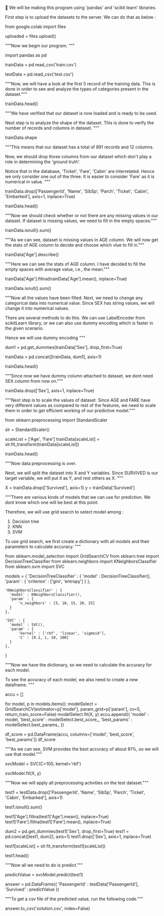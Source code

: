 💢 We will be making this program using 'pandas' and 'scikit learn' libraries.

First step is to upload the datasets to the server.
We can do that as below :

   from google.colab import files

   uploaded = files.upload()

"""Now we begin our program. """

import pandas as pd


trainData = pd.read_csv('train.csv')

testData = pd.read_csv('test.csv')

"""Now, we will have a look at the first 5 record of the training data. This is done in order to see and analyze the types of categories present in the dataset."""

trainData.head()

"""We have verified that our dataset is now loaded and is ready to be used.

Next step is to analyze the shape of the dataset. This is done to verify the number of records and columns in dataset.
"""

trainData.shape

"""This means that our dataset has a total of 891 records and 12 columns.

Now, we should drop those columns from our dataset which don't play a role in determining the 'ground truth'.

Notice that in the database, 'Ticket', 'Fare', 'Cabin' are interrelated. Hence we only consider one out of the three. It is easier to consider 'Fare' as it is numerical in value.
"""

trainData.drop(['PassengerId', 'Name', 'SibSp', 'Parch', 'Ticket', 'Cabin', 'Embarked'], axis=1, inplace=True)

trainData.head()

"""Now we should check whether or not there are any missing values in our dataset. If dataset is missing values, we need to fill in the empty spaces."""

trainData.isnull().sum()

"""As we can see, dataset is missing values in AGE column. We will now get the stats of AGE column to decide and choose which vlue to fill in."""

trainData['Age'].describe()

"""Here we can see the stats of AGE column. I have decided to fill the empty spaces with average value, i.e., the mean."""

trainData['Age'].fillna(trainData['Age'].mean(), inplace=True)

trainData.isnull().sum()

"""Now all the values have been filled. Next, we need to change any categorical data into numerical value. Since SEX has string values, we will change it into numerical values.

There are several methods to do this. We can use LabelEncoder from scikitLearn library, or we can also use dummy encoding which is faster in the given scenario.

Hence we will use dummy encoding
"""

dum1 = pd.get_dummies(trainData['Sex'], drop_first=True)

trainData = pd.concat([trainData, dum1], axis=1)

trainData.head()

"""Since now we have dummy column attached to dataset, we dont need SEX column from now on."""

trainData.drop(['Sex'], axis=1, inplace=True)

"""Next step is to scale the values of dataset. Since AGE and FARE have very different values as compared to rest of the features, we need to scale them in order to get efficient working of our predictive model."""

from sklearn.preprocessing import StandardScaler

slr = StandardScaler()

scaleList = ['Age', 'Fare']
trainData[scaleList] = slr.fit_transform(trainData[scaleList])

trainData.head()

"""Now data preprocessing is over. 

Next, we will split the dataset into X and Y variables.
Since SURVIVED is our target variable, we will put it as Y, and rest others as X.
"""

X = trainData.drop(['Survived'], axis=1)
y = trainData['Survived']

"""There are various kinds of models that we can use for prediction. We dont know which one will be best at this point.

Therefore, we will use grid search to select model among : 
1) Decision tree
2) KNN
3) SVM

To use grid search, we first create a dictionary with all models and their parameters to calculate accuracy.
"""

from sklearn.model_selection import GridSearchCV
from sklearn.tree import DecisionTreeClassifier
from sklearn.neighbors import KNeighborsClassifier
from sklearn.svm import SVC

models = {
    'DecisionTreeClassifier' : {
      'model' : DecisionTreeClassifier(),
      'param' : {
          'criterion' : ['gini', 'entropy']
      }
    },

    'KNeighborsClassifier' : {
      'model' : KNeighborsClassifier(),
      'param' : {
          'n_neighbors' : [5, 10, 15, 20, 25]
      }
    },

    'SVC' : {
      'model' : SVC(),
      'param' : {
          'kernel' : ['rbf', 'linear', 'sigmoid'],
          'C' : [0.1, 1, 10, 100]
      }
    },
}

"""Now we have the dictionary, so we need to calculate the accuracy for each model.

To see the accuracy of each model, we also need to create a new dataframe.
"""

accu = []

for model, p in models.items():
  modelSelect = GridSearchCV(estimator=p['model'], param_grid=p['param'], cv=5, return_train_score=False)
  modelSelect.fit(X, y)
  accu.append({
      'model' : model,
      'best_score' : modelSelect.best_score_,
      'best_params' : modelSelect.best_params_
  })

df_score = pd.DataFrame(accu, columns=['model', 'best_score', 'best_params'])
df_score

"""As we can see, SVM provides the best accuracy of about 81%, so we will use that model."""

svcModel = SVC(C=100, kernel='rbf')

svcModel.fit(X, y)

"""Now we will apply all preprocessing activities on the test dataset."""

test1 = testData.drop(['PassengerId', 'Name', 'SibSp', 'Parch', 'Ticket', 'Cabin', 'Embarked'], axis=1)

test1.isnull().sum()

test1['Age'].fillna(test1['Age'].mean(), inplace=True)
test1['Fare'].fillna(test1['Fare'].mean(), inplace=True)

dum2 = pd.get_dummies(test1['Sex'], drop_first=True)
test1 = pd.concat([test1, dum2], axis=1)
test1.drop(['Sex'], axis=1, inplace=True)

test1[scaleList] = slr.fit_transform(test1[scaleList])

test1.head()

"""Now all we need to do is predict."""

predictValue = svcModel.predict(test1)

answer = pd.DataFrame({
    'PassengerId' : testData['PassengerId'],
    'Survived' : predictValue
})

"""To get a csv file of the predicted value, run the following code."""

answer.to_csv('solution.csv', index=False)
